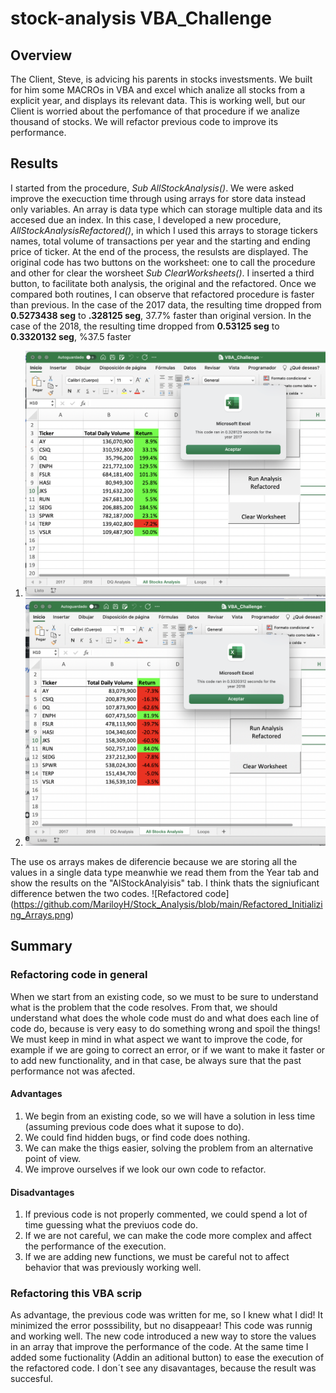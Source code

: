 # stock-analysis VBA_Challenge
##  Overview
 The Client, Steve,  is advicing his parents in stocks investsments. We built for him some MACROs in VBA and excel which analize all stocks from a explicit year, and displays its  relevant data. This is working well, but our Client is worried about   the perfomance of that procedure if we analize thousand of stocks. We will refactor previous code to improve its performance.
  
## Results
I started from the procedure, *Sub AllStockAnalysis()*. We were asked improve the execuction time through using arrays for store data instead only variables. An array is data type which can storage multiple data and its accesed due an index. In this case, I developed a new procedure, *AllStockAnalysisRefactored()*, in which  I used this arrays to storage tickers names, total volume of transactions per year and the starting and ending price of ticker. At the end of the process, the resulsts are displayed. The original code has two buttons on the worksheet: one  to call the procedure and other for clear the worsheet *Sub ClearWorksheets()*. I inserted a third button, to facilitate both analysis, the original and the refactored.
Once we compared both routines, I can observe that refactored procedure is faster than previous. In the case of the 2017 data, the resulting time  dropped from **0.5273438 seg** to  **.328125 seg**, 37.7% faster than original version. In the case of the 2018, the resulting time dropped from **0.53125 seg**  to  **0.3320132 seg**, %37.5 faster
1. ![Elpased time Refactored code 2017 stocks](https://github.com/MariloyH/Stock_Analysis/blob/main/Resources/VBA_Challenge_2017.png) 
2. ![Elapsed time Refactored code 2018 stocks](https://github.com/MariloyH/Stock_Analysis/blob/main/Resources/VBA_Challenge_2018.png)

 The use os arrays makes de diferencie because we are storing all the values  in a single data type  meanwhie we read them from the Year tab and  show the results on the
 "AlStockAnalyisis" tab. I think thats the signiuficant difference betwen the two codes.
 ![Refactored code] (https://github.com/MariloyH/Stock_Analysis/blob/main/Refactored_Initializing_Arrays.png)
## Summary 
### Refactoring code in general 
When we start from an existing code, so  we must to be sure to understand what is the problem that the code resolves. From that, we should understand what does the whole code must do and what does each line of code do, because is very easy to do something wrong and spoil the things! We must keep in mind in what aspect we want to improve the code, for example if we are going to correct an error, or if we want to make it faster or to add new functionality, and in that case, be always sure that the past performance not was afected. 

#### Advantages
   1. We begin from an existing code, so we will have a solution in less time (assuming previous code does what it supose to do). 
   2. We could find hidden bugs, or find code does nothing. 
   3. We can make the thigs easier, solving the problem from an alternative point of view.  
   4. We improve ourselves if we look our own code to refactor. 
#### Disadvantages 
   1. If previous code is not properly commented, we could spend a lot of time guessing what the previuos code do.
   2. If we are not careful, we can make the code more complex and affect the performance of the execution.
   3. If we are adding new functions, we must be careful not to affect behavior that was previously working well. 
   
### Refactoring this VBA scrip
   As advantage, the previous code was written for me, so I knew what I did! It minimized the error posssibility, but no disappeaar!  This code was runnig and working well. The new code introduced a new way to store the values in an array  that improve the performance of the code. At the same time I added some fuctionality (Addin an aditional button) to ease the execution of the refactored code. I don´t see any disavantages, because the result was succesful. 
  
 

